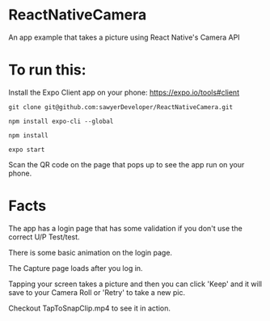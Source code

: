 # ReactNativeCamera
An app example that takes a picture using React Native's Camera API

# To run this:

Install the Expo Client app on your phone: https://expo.io/tools#client

```git clone git@github.com:sawyerDeveloper/ReactNativeCamera.git```

```npm install expo-cli --global```

```npm install```

```expo start```

Scan the QR code on the page that pops up to see the app run on your phone.

# Facts
The app has a login page that has some validation if you don't use the correct U/P Test/test.

There is some basic animation on the login page.

The Capture page loads after you log in.

Tapping your screen takes a picture and then you can click 'Keep' and it will save to your Camera Roll or 'Retry' to take a new pic.



Checkout TapToSnapClip.mp4 to see it in action.
